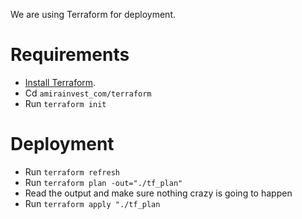 We are using Terraform for deployment.

# Requirements
* [Install Terraform](https://learn.hashicorp.com/tutorials/terraform/install-cli?in=terraform/aws-get-started).
* Cd `amirainvest_com/terraform`
* Run `terraform init`


# Deployment
* Run `terraform refresh`
* Run `terraform plan -out="./tf_plan"`
* Read the output and make sure nothing crazy is going to happen
* Run `terraform apply "./tf_plan`
